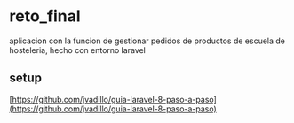 # reto_final

aplicacion con la funcion de gestionar pedidos de productos de escuela de hosteleria, hecho con entorno laravel

## setup

[https://github.com/jvadillo/guia-laravel-8-paso-a-paso](https://github.com/jvadillo/guia-laravel-8-paso-a-paso)

